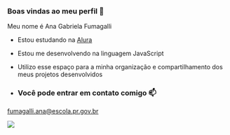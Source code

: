 ### Boas vindas ao meu perfil 🌸

Meu nome é Ana Gabriela Fumagalli

- Estou estudando na [Alura](https://www.alura.com.br)
- Estou me desenvolvendo na linguagem JavaScript
- Utilizo esse espaço para a minha organização e compartilhamento dos meus projetos desenvolvidos

- ### Você pode entrar em contato comigo 📫

fumagalli.ana@escola.pr.gov.br

![](https://tenor.com/pt-BR/view/not-funny-eye-roll-laughing-shirley-temple-giggle-gif-22086616)
